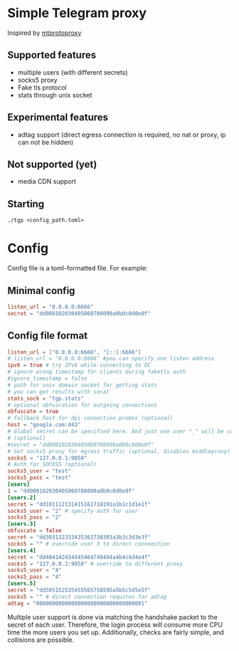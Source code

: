 # Simple Telegram proxy #

Inspired by [mtprotoproxy](https://github.com/alexbers/mtprotoproxy)

## Supported features ##
- multiple users (with different secrets)
- socks5 proxy
- Fake tls protocol
- stats through unix socket
## Experimental features
- adtag support (direct egress connection is required,
                 no nat or proxy, ip can not be hidden)

## Not supported (yet) ##
- media CDN support

## Starting ##

`./tgp <config_path.toml>`

# Config #

Config file is a toml-formatted file. For example:

## Minimal config ##

```toml
listen_url = "0.0.0.0:6666"
secret = "dd000102030405060708090a0b0c0d0e0f"
```

## Config file format ##
```toml
listen_url = ["0.0.0.0:6666", "[::]:6666"]
# listen_url = "0.0.0.0:6666" #you can specify one listen address
ipv6 = true # try IPv6 while connecting to DC
# ignore wrong timestamp for clients during faketls auth
#ignore_timestamp = false
# path for unix domain socket for getting stats
# you can get results with socat
stats_sock = "tgp.stats"
# optional obfuscation for outgoing connections
obfuscate = true
# fallback host for dpi connection probes (optional)
host = "google.com:443"
# Global secret can be specified here. And just one user "_" will be configured.
# (optional)
#secret = "dd000102030405060708090a0b0c0d0e0f"
# Set socks5 proxy for egress traffic (optional, disables middleproxy)
socks5 = "127.0.0.1:9050"
# Auth for SOCKS5 (optional)
socks5_user = "test"
socks5_pass = "test"
[users]
1 = "dd000102030405060708090a0b0c0d0e0f"
[users.2] 
secret = "dd101112131415161718191a1b1c1d1e1f"
socks5_user = "2" # specify auth for user
socks5_pass = "2"
[users.3]
obfuscate = false
secret = "dd303132333435363738393a3b3c3d3e3f"
socks5 = "" # override user 3 to direct conneection
[users.4]
secret = "dd404142434445464748494a4b4c4d4e4f"
socks5 = "127.0.0.2:9050" # override to different proxy
socks5_user = "4" 
socks5_pass = "4"
[users.5]
secret = "dd505152535455565758595a5b5c5d5e5f"
socks5 = "" # direct connection requires for adtag
adtag = "0000000000000000000000000000000001"
```

Multiple user support is done via matching the handshake packet to the secret of
each user. Therefore, the login process will consume more CPU time the more
users you set up. Additionally, checks are fairly simple, and collisions are
possible.